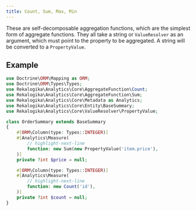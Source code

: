 ```yaml
---
title: Count, Sum, Max, Min
---
```


These are self-decomposable aggregation functions, which are the simplest form
of aggregate functions. They all take a string or `ValueResolver` as an
argument, which must point to the property to be aggregated. A string will be
converted to a `PropertyValue`.

## Example

```php
use Doctrine\ORM\Mapping as ORM;
use Doctrine\ORM\Types\Types;
use Rekalogika\Analytics\Core\AggregateFunction\Count;
use Rekalogika\Analytics\Core\AggregateFunction\Sum;
use Rekalogika\Analytics\Core\Metadata as Analytics;
use Rekalogika\Analytics\Core\Entity\BaseSummary;
use Rekalogika\Analytics\Core\ValueResolver\PropertyValue;

class OrderSummary extends BaseSummary
{
    #[ORM\Column(type: Types::INTEGER)]
    #[Analytics\Measure(
        // highlight-next-line
        function: new Sum(new PropertyValue('item.price'),
    )]
    private ?int $price = null;

    #[ORM\Column(type: Types::INTEGER)]
    #[Analytics\Measure(
        // highlight-next-line
        function: new Count('id'),
    )]
    private ?int $count = null;
}
```